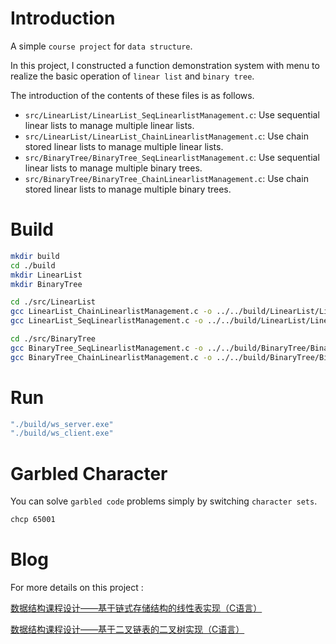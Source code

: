 # Introduction

A simple `course project` for `data structure`.

In this project, I constructed a function demonstration system with menu to realize the basic operation of `linear list` and `binary tree`.

The introduction of the contents of these files is as follows.

- `src/LinearList/LinearList_SeqLinearlistManagement.c`: Use sequential linear lists to manage multiple linear lists.
- `src/LinearList/LinearList_ChainLinearlistManagement.c`: Use chain stored linear lists to manage multiple linear lists.
- `src/BinaryTree/BinaryTree_SeqLinearlistManagement.c`: Use sequential linear lists to manage multiple binary trees.
- `src/BinaryTree/BinaryTree_ChainLinearlistManagement.c`: Use chain stored linear lists to manage multiple binary trees.

# Build

```bash
mkdir build
cd ./build
mkdir LinearList
mkdir BinaryTree
```

```bash
cd ./src/LinearList
gcc LinearList_ChainLinearlistManagement.c -o ../../build/LinearList/LinearList_ChainLinearlistManagement.exe
gcc LinearList_SeqLinearlistManagement.c -o ../../build/LinearList/LinearList_SeqLinearlistManagement.exe
```

```bash
cd ./src/BinaryTree
gcc BinaryTree_SeqLinearlistManagement.c -o ../../build/BinaryTree/BinaryTree_SeqLinearlistManagement.exe
gcc BinaryTree_ChainLinearlistManagement.c -o ../../build/BinaryTree/BinaryTree_ChainLinearlistManagement.exe
```

# Run

```bash
"./build/ws_server.exe"
"./build/ws_client.exe"
```

# Garbled Character

You can solve `garbled code` problems simply by switching `character sets`.

```bash
chcp 65001
```

# Blog

For more details on this project :

[数据结构课程设计——基于链式存储结构的线性表实现（C语言）](https://blog.csdn.net/WZZ_2363173126/article/details/104197493)

[数据结构课程设计——基于二叉链表的二叉树实现（C语言）](https://blog.csdn.net/WZZ_2363173126/article/details/105005076)
